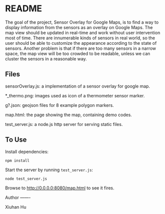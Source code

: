 README
====

The goal of the project, Sensor Overlay for Google Maps, is to find a way
to display information from the sensors as an overlay on Google Maps. The
map view should be updated in real-time and work without user intervention
most of time. There are innumerable kinds of sensors in real world, so the user
should be able to customize the appearance according to the state of sensors.
Another problem is that if there are too many sensors in a narrow space, the
map view will be too crowded to be readable, unless we can cluster the sensors
in a reasonable way.


Files
----

sensorOverlay.js: a implementation of a sensor overlay for google map.

*_thermo.png: images used as icon of a thermometer sensor marker.

g?.json: geojson files for 8 example polygon markers.

map.html: the page showing the map, containing demo codes.

test_server.js: a node.js http server for serving static files.

To Use
----

Install dependencies:

```
npm install
```

Start the server by running `test_server.js`:

```
node test_server.js
```

Browse to http://0.0.0.0:8080/map.html to see it fires.


Author
——-

Xiuhan Hu